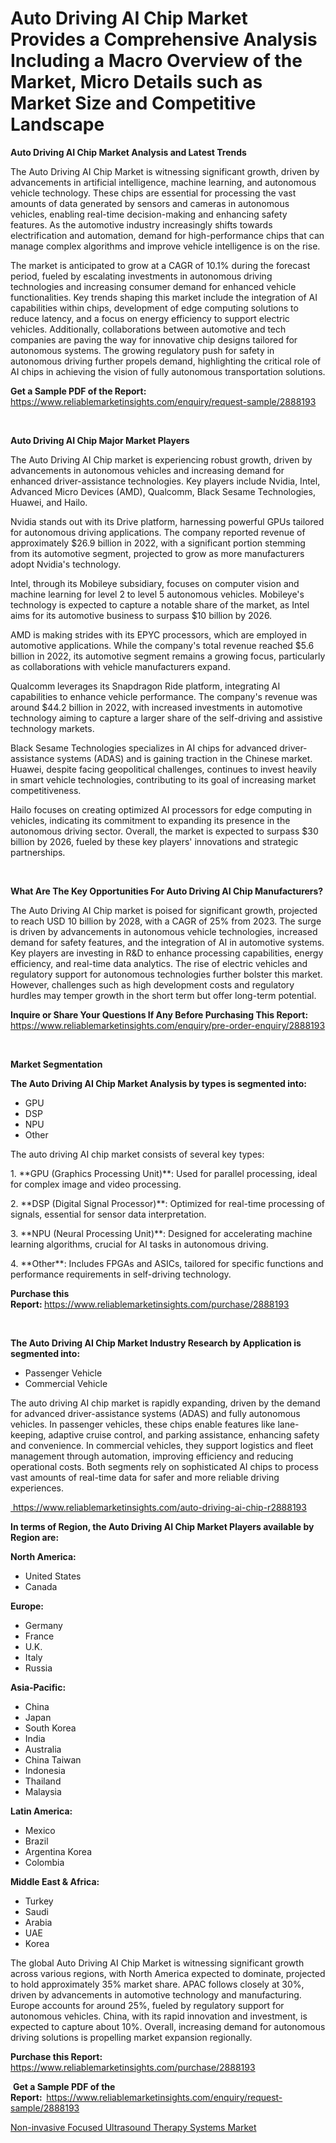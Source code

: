 <p><h1>Auto Driving AI Chip Market Provides a Comprehensive Analysis Including a Macro Overview of the Market, Micro Details such as Market Size and Competitive Landscape</h1></p><p><strong>Auto Driving AI Chip Market Analysis and Latest Trends</strong></p>
<p><p>The Auto Driving AI Chip Market is witnessing significant growth, driven by advancements in artificial intelligence, machine learning, and autonomous vehicle technology. These chips are essential for processing the vast amounts of data generated by sensors and cameras in autonomous vehicles, enabling real-time decision-making and enhancing safety features. As the automotive industry increasingly shifts towards electrification and automation, demand for high-performance chips that can manage complex algorithms and improve vehicle intelligence is on the rise.</p><p>The market is anticipated to grow at a CAGR of 10.1% during the forecast period, fueled by escalating investments in autonomous driving technologies and increasing consumer demand for enhanced vehicle functionalities. Key trends shaping this market include the integration of AI capabilities within chips, development of edge computing solutions to reduce latency, and a focus on energy efficiency to support electric vehicles. Additionally, collaborations between automotive and tech companies are paving the way for innovative chip designs tailored for autonomous systems. The growing regulatory push for safety in autonomous driving further propels demand, highlighting the critical role of AI chips in achieving the vision of fully autonomous transportation solutions.</p></p>
<p><strong>Get a Sample PDF of the Report:&nbsp;</strong> <a href="https://www.reliablemarketinsights.com/enquiry/request-sample/2888193?utm_campaign=3204&utm_medium=2&utm_source=Github&utm_content=ia&utm_term=14032025&utm_id=auto-driving-ai-chip">https://www.reliablemarketinsights.com/enquiry/request-sample/2888193</a></p>
<p>&nbsp;</p>
<p><strong>Auto Driving AI Chip Major Market Players</strong></p>
<p><p>The Auto Driving AI Chip market is experiencing robust growth, driven by advancements in autonomous vehicles and increasing demand for enhanced driver-assistance technologies. Key players include Nvidia, Intel, Advanced Micro Devices (AMD), Qualcomm, Black Sesame Technologies, Huawei, and Hailo.</p><p>Nvidia stands out with its Drive platform, harnessing powerful GPUs tailored for autonomous driving applications. The company reported revenue of approximately $26.9 billion in 2022, with a significant portion stemming from its automotive segment, projected to grow as more manufacturers adopt Nvidia's technology.</p><p>Intel, through its Mobileye subsidiary, focuses on computer vision and machine learning for level 2 to level 5 autonomous vehicles. Mobileye's technology is expected to capture a notable share of the market, as Intel aims for its automotive business to surpass $10 billion by 2026.</p><p>AMD is making strides with its EPYC processors, which are employed in automotive applications. While the company's total revenue reached $5.6 billion in 2022, its automotive segment remains a growing focus, particularly as collaborations with vehicle manufacturers expand.</p><p>Qualcomm leverages its Snapdragon Ride platform, integrating AI capabilities to enhance vehicle performance. The company's revenue was around $44.2 billion in 2022, with increased investments in automotive technology aiming to capture a larger share of the self-driving and assistive technology markets.</p><p>Black Sesame Technologies specializes in AI chips for advanced driver-assistance systems (ADAS) and is gaining traction in the Chinese market. Huawei, despite facing geopolitical challenges, continues to invest heavily in smart vehicle technologies, contributing to its goal of increasing market competitiveness.</p><p>Hailo focuses on creating optimized AI processors for edge computing in vehicles, indicating its commitment to expanding its presence in the autonomous driving sector. Overall, the market is expected to surpass $30 billion by 2026, fueled by these key players' innovations and strategic partnerships.</p></p>
<p>&nbsp;</p>
<p><strong>What Are The Key Opportunities For Auto Driving AI Chip Manufacturers?</strong></p>
<p><p>The Auto Driving AI Chip market is poised for significant growth, projected to reach USD 10 billion by 2028, with a CAGR of 25% from 2023. The surge is driven by advancements in autonomous vehicle technologies, increased demand for safety features, and the integration of AI in automotive systems. Key players are investing in R&D to enhance processing capabilities, energy efficiency, and real-time data analytics. The rise of electric vehicles and regulatory support for autonomous technologies further bolster this market. However, challenges such as high development costs and regulatory hurdles may temper growth in the short term but offer long-term potential.</p></p>
<p><strong>Inquire or Share Your Questions If Any Before Purchasing This Report:</strong> <a href="https://www.reliablemarketinsights.com/enquiry/pre-order-enquiry/2888193?utm_campaign=3204&utm_medium=2&utm_source=Github&utm_content=ia&utm_term=14032025&utm_id=auto-driving-ai-chip">https://www.reliablemarketinsights.com/enquiry/pre-order-enquiry/2888193</a></p>
<p>&nbsp;</p>
<p><strong>Market Segmentation</strong></p>
<p><strong>The Auto Driving AI Chip Market Analysis by types is segmented into:</strong></p>
<p><ul><li>GPU</li><li>DSP</li><li>NPU</li><li>Other</li></ul></p>
<p><p>The auto driving AI chip market consists of several key types: </p><p>1. **GPU (Graphics Processing Unit)**: Used for parallel processing, ideal for complex image and video processing.</p><p>   </p><p>2. **DSP (Digital Signal Processor)**: Optimized for real-time processing of signals, essential for sensor data interpretation. </p><p>3. **NPU (Neural Processing Unit)**: Designed for accelerating machine learning algorithms, crucial for AI tasks in autonomous driving. </p><p>4. **Other**: Includes FPGAs and ASICs, tailored for specific functions and performance requirements in self-driving technology.</p></p>
<p><strong>Purchase this Report:&nbsp;</strong><a href="https://www.reliablemarketinsights.com/purchase/2888193?utm_campaign=3204&utm_medium=2&utm_source=Github&utm_content=ia&utm_term=14032025&utm_id=auto-driving-ai-chip">https://www.reliablemarketinsights.com/purchase/2888193</a></p>
<p>&nbsp;</p>
<p><strong>The Auto Driving AI Chip Market Industry Research by Application is segmented into:</strong></p>
<p><ul><li>Passenger Vehicle</li><li>Commercial Vehicle</li></ul></p>
<p><p>The auto driving AI chip market is rapidly expanding, driven by the demand for advanced driver-assistance systems (ADAS) and fully autonomous vehicles. In passenger vehicles, these chips enable features like lane-keeping, adaptive cruise control, and parking assistance, enhancing safety and convenience. In commercial vehicles, they support logistics and fleet management through automation, improving efficiency and reducing operational costs. Both segments rely on sophisticated AI chips to process vast amounts of real-time data for safer and more reliable driving experiences.</p></p>
<p><a href="https://www.reliablemarketinsights.com/auto-driving-ai-chip-r2888193?utm_campaign=3204&utm_medium=2&utm_source=Github&utm_content=ia&utm_term=14032025&utm_id=auto-driving-ai-chip">&nbsp;https://www.reliablemarketinsights.com/auto-driving-ai-chip-r2888193</a></p>
<p><strong>In terms of Region, the Auto Driving AI Chip Market Players available by Region are:</strong></p>
<p>
    <p> <strong> North America: </strong>
        <ul>
            <li>United States</li>
            <li>Canada</li>
        </ul>
        </p> 
    <p> <strong> Europe: </strong>
        <ul>
            <li>Germany</li>
            <li>France</li>
            <li>U.K.</li>
            <li>Italy</li>
            <li>Russia</li>
        </ul>
        </p> 
    <p> <strong> Asia-Pacific: </strong>
        <ul>
            <li>China</li>
            <li>Japan</li>
            <li>South Korea</li>
            <li>India</li>
            <li>Australia</li>
            <li>China Taiwan</li>
            <li>Indonesia</li>
            <li>Thailand</li>
            <li>Malaysia</li>
        </ul>
        </p> 
    <p> <strong> Latin America: </strong>
        <ul>
            <li>Mexico</li>
            <li>Brazil</li>
            <li>Argentina Korea</li>
            <li>Colombia</li>
        </ul>
        </p> 
    <p> <strong> Middle East & Africa: </strong>
        <ul>
            <li>Turkey</li>
            <li>Saudi</li>
            <li>Arabia</li>
            <li>UAE</li>
            <li>Korea</li>
        </ul>
    </p>
    </p>
<p><p>The global Auto Driving AI Chip Market is witnessing significant growth across various regions, with North America expected to dominate, projected to hold approximately 35% market share. APAC follows closely at 30%, driven by advancements in automotive technology and manufacturing. Europe accounts for around 25%, fueled by regulatory support for autonomous vehicles. China, with its rapid innovation and investment, is expected to capture about 10%. Overall, increasing demand for autonomous driving solutions is propelling market expansion regionally.</p></p>
<p><strong>Purchase this Report: </strong><a href="https://www.reliablemarketinsights.com/purchase/2888193?utm_campaign=3204&utm_medium=2&utm_source=Github&utm_content=ia&utm_term=14032025&utm_id=auto-driving-ai-chip">https://www.reliablemarketinsights.com/purchase/2888193</a></p>
<p>&nbsp;<strong>Get a Sample PDF of the Report:&nbsp;&nbsp;</strong><a href="https://www.reliablemarketinsights.com/enquiry/request-sample/2888193?utm_campaign=3204&utm_medium=2&utm_source=Github&utm_content=ia&utm_term=14032025&utm_id=auto-driving-ai-chip">https://www.reliablemarketinsights.com/enquiry/request-sample/2888193</a></p>
<p><strong></strong></p>
<p><p><a href="https://github.com/zitanebeibit9/Market-Research-Report-List-1/blob/main/non-invasive-focused-ultrasound-therapy-systems-market.md?utm_campaign=3204&utm_medium=2&utm_source=Github&utm_content=ia&utm_term=14032025&utm_id=auto-driving-ai-chip">Non-invasive Focused Ultrasound Therapy Systems Market</a></p></p>
